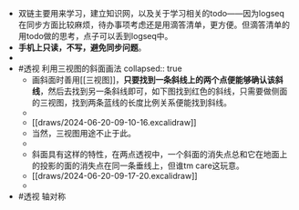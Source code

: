 - 双链主要用来学习，建立知识网，以及关于学习相关的todo——因为logseq在同步方面比较麻烦，待办事项考虑还是用滴答清单，更方便。但滴答清单的用todo做的思考，点子可以丢到logseq中。
- **手机上只读，不写，避免同步问题**。
-
- #透视  利用三视图的斜面画法
  collapsed:: true
	- 画斜面时善用[[三视图]]，**只要找到一条斜线上的两个点便能够确认该斜线**，然后去找到另一条斜线即可，如下图找到红色的斜线，只需要做侧面的三视图，找到两条蓝线的长度比例关系便能找到斜线。
	-
	- [[draws/2024-06-20-09-10-16.excalidraw]]
	- 当然，三视图用途不止于此。
	-
	- 斜面具有这样的特性，在两点透视中，一个斜面的消失点总和它在地面上的投影的面的消失点在同一条垂线上，但谁tm care这玩意。
	- [[draws/2024-06-20-09-17-20.excalidraw]]
	-
- #透视 轴对称